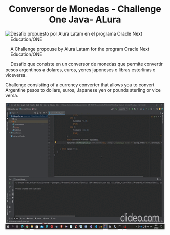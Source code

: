 
<h1 align="center"> Conversor de Monedas - Challenge One Java- ALura </h1>


<a href="url"><img src="https://user-images.githubusercontent.com/109110768/230700076-d93313f8-d724-4693-bee2-0e883451896b.jpg" align="left" height="100" ></a>

Desafio propuesto por Alura Latam en el programa Oracle Next Education/ONE

A Challenge propouse by Alura Latam for the program Oracle Next Education/ONE

Desafio que consiste en un conversor de monedas que permite convertir pesos argentinos a dolares, euros, yenes japoneses o libras esterlinas o viceversa. 

Challenge consisting of a currency converter that allows you to convert Argentine pesos to dollars, euros, Japanese yen or pounds sterling or vice versa.

<a href="url"><img src="https://github.com/maru33luc/ChallengeOneAlura-/blob/main/ConversorMonedas.gif" align="center" height="400" ></a>


